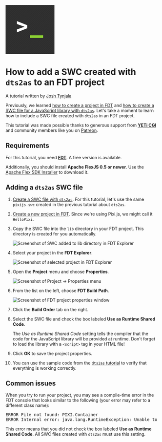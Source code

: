 <img class="title-thumb" width="160" src="img/thumb.png" aria-hidden="true">
<div class="title-content">

# How to add a SWC created with `dts2as` to an FDT project
A tutorial written by [Josh Tynjala](https://patreon.com/josht)

</div>

Previously, we learned [how to create a project in FDT](../fdt-ide-apache-flexjs-setup/index.md) and [how to create a SWC file for a JavaScript library with `dts2as`](../dts2as-typescript-definitions-with-actionscript/index.md). Let's take a moment to learn how to include a SWC file created with `dts2as` in an FDT project.

<div class="container-fluid bg-info">This tutorial was made possible thanks to generous support from <a href="http://yeticgi.com/"><strong>YETi CGI</strong></a> and community members like you on <a href="https://patreon.com/josht">Patreon</a>.</div>

## Requirements

For this tutorial, you need <a href="http://fdt.powerflasher.com/buy-download/"><strong>FDT</strong></a>. A free version is available.

Additionally, you should install **Apache FlexJS 0.5 or newer**. Use the [Apache Flex SDK Installer](http://flex.apache.org/installer.html) to download it.

## Adding a `dts2as` SWC file

1. [Create a SWC file with `dts2as`](../dts2as-typescript-definitions-with-actionscript/index.md). For this tutorial, let's use the same `pixijs.swc` created in the previous tutorial about `dts2as`.

1. [Create a new project in FDT](../fdt-ide-apache-flexjs-setup/index.md). Since we're using Pixi.js, we might call it `HelloPixi`.

1. Copy the SWC file into the `lib` directory in your FDT project. This directory is created for you automatically.

	<img class="center-block img-responsive" src="img/lib-directory.jpg" srcset="img/lib-directory.jpg, img/lib-directory@2x.jpg 2x" alt="Screenshot of SWC added to lib directory in FDT Explorer">

1. Select your project in the **FDT Explorer**.

	<img class="center-block img-responsive" src="img/fdt-explorer.jpg" srcset="img/fdt-explorer.jpg, img/fdt-explorer@2x.jpg 2x" alt="Screenshot of selected project in FDT Explorer">

1. Open the **Project** menu and choose **Properties**.

	<img class="center-block img-responsive" src="img/properties-menu.jpg" srcset="img/properties-menu.jpg, img/properties-menu@2x.jpg 2x" alt="Screenshot of Project → Properties menu">

1. From the list on the left, choose **FDT Build Path**.

	<img class="center-block img-responsive" src="img/project-properties.jpg" srcset="img/project-properties.jpg, img/project-properties@2x.jpg 2x" alt="Screenshot of FDT project properties window">

1. Click the **Build Order** tab on the right.

1. Select the SWC file and check the box labeled **Use as Runtime Shared Code**.

	<div class="container-fluid bg-info"><p>The <em>Use as Runtime Shared Code</em> setting tells the compiler that the code for the JavaScript library will be provided at runtime. Don't forget to load the library with a <code>&lt;script&gt;</code> tag in your HTML file!</p></div>

1. Click **OK** to save the project properties.

1. You can use the sample code from the [`dts2as` tutorial](../dts2as-typescript-definitions-with-actionscript/index.md) to verify that everything is working correctly.

## Common issues

When you try to run your project, you may see a compile-time error in the FDT console that looks similar to the following (your error may refer to a different class name):

<pre>ERROR File not found: PIXI.Container
ERROR Internal error: java.lang.RuntimeException: Unable to find JavaScript filePath for class: PIXI.Container</pre>

This error means that you did not check the box labeled **Use as Runtime Shared Code**. All SWC files created with `dts2as` must use this setting.